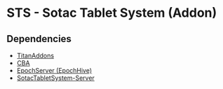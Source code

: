 # STS - Sotac Tablet System (Addon)

## Dependencies
- [TitanAddons](https://github.com/TitanPlatoon/TitanAddons)
- [CBA](https://github.com/CBATeam/CBA_A3)
- [EpochServer (EpochHive)](https://github.com/EpochModTeam/EpochServer)
- [SotacTabletSystem-Server](https://github.com/TitanPlatoon/SotacTabletSystem-Server)
